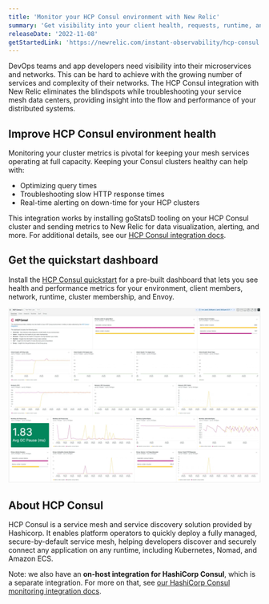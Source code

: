 ```yaml
---
title: 'Monitor your HCP Consul environment with New Relic'
summary: 'Get visibility into your client health, requests, runtime, and more with the HashiCorp Cloud Platform (HCP) Consul quickstart'
releaseDate: '2022-11-08'
getStartedLink: 'https://newrelic.com/instant-observability/hcp-consul'
---
```


DevOps teams and app developers need visibility into their microservices and networks. This can be hard to achieve with the growing number of services and complexity of their networks. The HCP Consul integration with New Relic eliminates the blindspots while troubleshooting your service mesh data centers, providing insight into the flow and performance of your distributed systems.

## Improve HCP Consul environment health

Monitoring your cluster metrics is pivotal for keeping your mesh services operating at full capacity. Keeping your Consul clusters healthy can help with:

* Optimizing query times
* Troubleshooting slow HTTP response times
* Real-time alerting on down-time for your HCP clusters 

This integration works by installing goStatsD tooling on your HCP Consul cluster and sending metrics to New Relic for data visualization, alerting, and more. For additional details, see our [HCP Consul integration docs](https://docs.newrelic.com/docs/infrastructure/infrastructure-integrations/cloud-integrations/hcp-consul-monitoring).

## Get the quickstart dashboard

Install the [HCP Consul quickstart](https://newrelic.com/instant-observability/hcp-consul) for a pre-built dashboard that lets you see health and performance metrics for your environment, client members, network, runtime, cluster membership, and Envoy.

![Screenshot showing sample HCP Consul dashboard in New Relic](./images/whatsnew_hcp_consul_dashboard01.webp "Screenshot showing sample HCP Consul dashboard in New Relic")

## About HCP Consul

HCP Consul is a service mesh and service discovery solution provided by Hashicorp. It enables platform operators to quickly deploy a fully managed, secure-by-default service mesh, helping developers discover and securely connect any application on any runtime, including Kubernetes, Nomad, and Amazon ECS.

Note: we also have an **on-host integration for HashiCorp Consul**, which is a separate integration. For more on that, see [our HashiCorp Consul monitoring integration docs](https://newrelic.com/instant-observability/consul).
